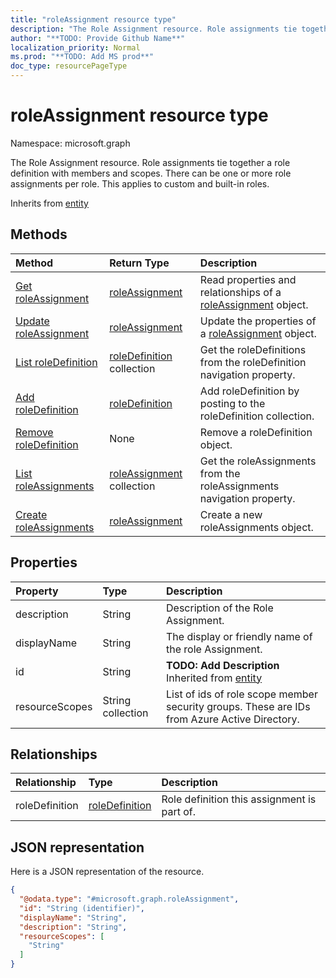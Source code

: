 ```yaml
---
title: "roleAssignment resource type"
description: "The Role Assignment resource. Role assignments tie together a role definition with members and scopes. There can be one or more role assignments per role. This applies to custom and built-in roles."
author: "**TODO: Provide Github Name**"
localization_priority: Normal
ms.prod: "**TODO: Add MS prod**"
doc_type: resourcePageType
---
```


# roleAssignment resource type


Namespace: microsoft.graph

The Role Assignment resource. Role assignments tie together a role definition with members and scopes. There can be one or more role assignments per role. This applies to custom and built-in roles.


Inherits from [entity](../resources/entity.md)

## Methods
|Method|Return Type|Description|
|:---|:---|:---|
|[Get roleAssignment](../api/roleassignment-get.md)|[roleAssignment](../resources/roleassignment.md)|Read properties and relationships of a [roleAssignment](../resources/roleassignment.md) object.|
|[Update roleAssignment](../api/roleassignment-update.md)|[roleAssignment](../resources/roleassignment.md)|Update the properties of a [roleAssignment](../resources/roleassignment.md) object.|
|[List roleDefinition](../api/roleassignment-list-roledefinition.md)|[roleDefinition](../resources/roledefinition.md) collection|Get the roleDefinitions from the roleDefinition navigation property.|
|[Add roleDefinition](../api/roleassignment-post-roledefinition.md)|[roleDefinition](../resources/roledefinition.md)|Add roleDefinition by posting to the roleDefinition collection.|
|[Remove roleDefinition](../api/roleassignment-delete-roledefinition.md)|None|Remove a roleDefinition object.|
|[List roleAssignments](../api/roledefinition-list-roleassignments.md)|[roleAssignment](../resources/roleassignment.md) collection|Get the roleAssignments from the roleAssignments navigation property.|
|[Create roleAssignments](../api/roledefinition-post-roleassignments.md)|[roleAssignment](../resources/roleassignment.md)|Create a new roleAssignments object.|

## Properties
|Property|Type|Description|
|:---|:---|:---|
|description|String|Description of the Role Assignment.|
|displayName|String|The display or friendly name of the role Assignment.|
|id|String|**TODO: Add Description** Inherited from [entity](../resources/entity.md)|
|resourceScopes|String collection|List of ids of role scope member security groups.  These are IDs from Azure Active Directory.|

## Relationships
|Relationship|Type|Description|
|:---|:---|:---|
|roleDefinition|[roleDefinition](../resources/roledefinition.md)|Role definition this assignment is part of.|

## JSON representation
Here is a JSON representation of the resource.
<!-- {
  "blockType": "resource",
  "keyProperty": "id",
  "@odata.type": "microsoft.graph.roleAssignment",
  "baseType": "microsoft.graph.entity",
  "openType": false
}
-->
``` json
{
  "@odata.type": "#microsoft.graph.roleAssignment",
  "id": "String (identifier)",
  "displayName": "String",
  "description": "String",
  "resourceScopes": [
    "String"
  ]
}
```

